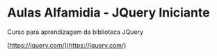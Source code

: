 # Aulas Alfamidia - JQuery Iniciante
Curso para aprendizagem da biblioteca JQuery

[https://jquery.com/](https://jquery.com/)
